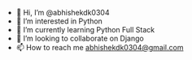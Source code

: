 - 👋 Hi, I’m @abhishekdk0304
- 👀 I’m interested in Python 
- 🌱 I’m currently learning Python Full Stack
- 💞️ I’m looking to collaborate on Django
- 📫 How to reach me abhishekdk0304@gmail.com

<!---
abhishekdk0304/abhishekdk0304 is a ✨ special ✨ repository because its `README.md` (this file) appears on your GitHub profile.
You can click the Preview link to take a look at your changes.
--->
